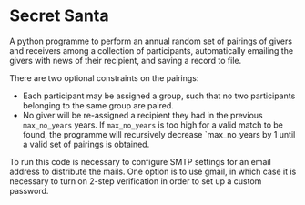 # Secret Santa

A python programme to perform an annual random set of pairings of givers and receivers among a collection of participants, automatically emailing the givers with news of their recipient, and saving a record to file. 

There are two optional constraints on the pairings:
* Each participant may be assigned a group, such that no two participants belonging to the same group are paired.
* No giver will be re-assigned a recipient they had in the previous `max_no_years` years. If `max_no_years` is too high for a valid match to be found, the programme will recursively decrease `max_no_years by 1 until a valid set of pairings is obtained.

To run this code is necessary to configure SMTP settings for an email address to distribute the mails. One option is to use gmail, in which case it is necessary to turn on 2-step verification in order to set up a custom password.
